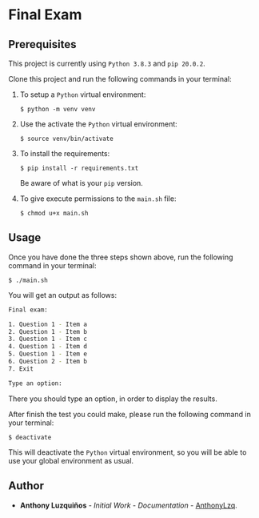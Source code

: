 # Final Exam

## Prerequisites

This project is currently using `Python 3.8.3` and `pip 20.0.2`.

Clone this project and run the following commands in your terminal:

1. To setup a `Python` virtual environment:
    ```console
    $ python -m venv venv
    ```

2. Use the activate the `Python` virtual environment:
    ```console
    $ source venv/bin/activate
    ```

3. To install the requirements:
    ```console
    $ pip install -r requirements.txt
    ```
    Be aware of what is your `pip` version.

3. To give execute permissions to the `main.sh` file:
    ```console
    $ chmod u+x main.sh
    ```

## Usage

Once you have done the three steps shown above, run the following command in your terminal:

```console
$ ./main.sh
```
You will get an output as follows:

```bash
Final exam:

1. Question 1 - Item a
2. Question 1 - Item b
3. Question 1 - Item c
4. Question 1 - Item d
5. Question 1 - Item e
6. Question 2 - Item b
7. Exit

Type an option:
```

There you should type an option, in order to display the results.

After finish the test you could make, please run the following command in your terminal:

```console
$ deactivate
```

This will deactivate the `Python` virtual environment, so you will be able to use your global environment as usual.

## Author
-   **Anthony Luzquiños** - _Initial Work_ - _Documentation_ - [AnthonyLzq](https://github.com/AnthonyLzq).